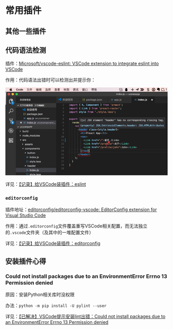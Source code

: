 # 常用插件

## 其他一些插件

## 代码语法检测

插件：[Microsoft/vscode-eslint: VSCode extension to integrate eslint into VSCode](https://github.com/Microsoft/vscode-eslint)

作用：代码语法出错时可以检测出并提示你：

![检测出js文件语法错误](../../assets/img/eslint_detect_js_syntax_error.png)

详见：[【记录】给VSCode装插件：eslint](https://www.crifan.com/vscode_install_plugin_eslint/)

### `editorconfig`

插件地址：[editorconfig/editorconfig-vscode: EditorConfig extension for Visual Studio Code](https://github.com/editorconfig/editorconfig-vscode)

作用：通过`.editorconfig`文件覆盖重写VSCode相关配置，而无法独立的`.vscode`文件夹（及其中的一堆配置文件）

详见：[【记录】给VSCode装插件：editorconfig](https://www.crifan.com/vscode_install_plugin_editorconfig/)

## 安装插件心得

### Could not install packages due to an EnvironmentError Errno 13 Permission denied

原因：安装Python相关库时没权限

办法：`python -m pip install -U pylint --user`

详见：[【已解决】VSCode提示安装lint出错：Could not install packages due to an EnvironmentError Errno 13 Permission denied](https://www.crifan.com/vscode_note_line_error_could_not_install_packages_due_to_an_environmenterror_errno_13_permission_denied/)
